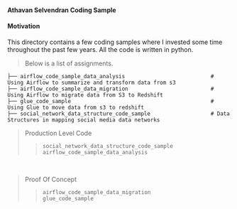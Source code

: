 #### Athavan Selvendran Coding Sample


#### Motivation

This directory contains a few coding samples where I invested some time throughout the past few years.
All the code is written in python.
&nbsp;
    
> Below is a list of assignments. 

 
    ├── airflow_code_sample_data_analysis                           # Using Airflow to summarize and transform data from s3 
    ├── airflow_code_sample_data_migration                          # Using Airflow to migrate data from S3 to Redshift
    ├── glue_code_sample                                            # Using Glue to move data from s3 to redshift
    ├── social_network_data_structure_code_sample                   # Data Structures in mapping social media data networks


> Production Level Code
>>  `social_network_data_structure_code_sample`
>>  `airflow_code_sample_data_analysis`

&nbsp;
> Proof Of Concept
>>  `airflow_code_sample_data_migration` \
>>  `glue_code_sample`

